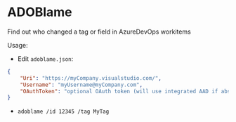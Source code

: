 # ADOBlame
Find out who changed a tag or field in AzureDevOps workitems

Usage:
* Edit `adoblame.json`:
```json
{
    "Uri": "https://myCompany.visualstudio.com/",
    "Username": "myUsername@myCompany.com",
    "OAuthToken": "optional OAuth token (will use integrated AAD if absent)"
}
```
* `adoblame /id 12345 /tag MyTag`


